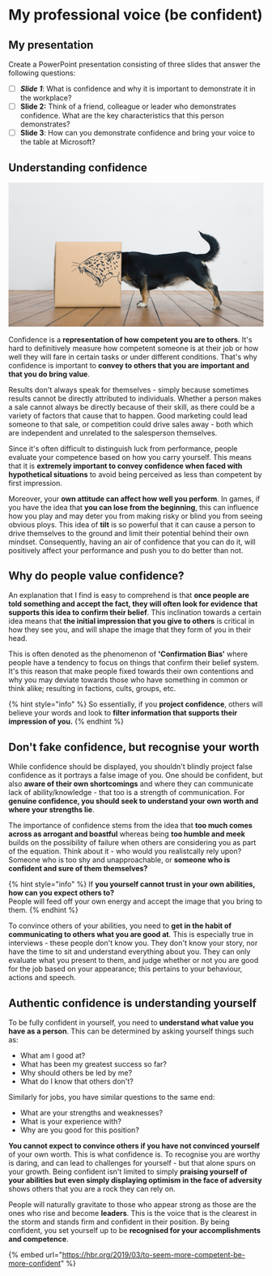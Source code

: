 # My professional voice \(be confident\)

## My presentation

Create a PowerPoint presentation consisting of three slides that answer the following questions:

* [ ] _**Slide 1**_: What is confidence and why it is important to demonstrate it in the workplace?
* [ ] **Slide 2:** Think of a friend, colleague or leader who demonstrates confidence. What are the key characteristics that this person demonstrates?
* [ ] **Slide 3**: How can you demonstrate confidence and bring your voice to the table at Microsoft?

## Understanding confidence

![Confidence is how you are perceived by others](../../../.gitbook/assets/image%20%28173%29.png)

Confidence is a **representation of how competent you are to others**. It's hard to definitively measure how competent someone is at their job or how well they will fare in certain tasks or under different conditions. That's why confidence is important to **convey to others that you are important and that you do bring value**.

Results don't always speak for themselves - simply because sometimes results cannot be directly attributed to individuals. Whether a person makes a sale cannot always be directly because of their skill, as there could be a variety of factors that cause that to happen. Good marketing could lead someone to that sale, or competition could drive sales away - both which are independent and unrelated to the salesperson themselves.

Since it's often difficult to distinguish luck from performance, people evaluate your competence based on how you carry yourself. This means that it is **extremely important to convey confidence when faced with hypothetical situations** to avoid being perceived as less than competent by first impression.

Moreover, your **own attitude can affect how well you perform**. In games, if you have the idea that **you can lose from the beginning**, this can influence how you play and may deter you from making risky or blind you from seeing obvious ploys. This idea of **tilt** is so powerful that it can cause a person to drive themselves to the ground and limit their potential behind their own mindset. Consequently, having an air of confidence that you can do it, will positively affect your performance and push you to do better than not.

## Why do people value confidence?

An explanation that I find is easy to comprehend is that **once people are told something and accept the fact, they will often look for evidence that supports this idea to confirm their belief**. This inclination towards a certain idea means that **the initial impression that you give to others** is critical in how they see you, and will shape the image that they form of you in their head.

This is often denoted as the phenomenon of **'Confirmation Bias'** where people have a tendency to focus on things that confirm their belief system. It's this reason that make people fixed towards their own contentions and why you may deviate towards those who have something in common or think alike; resulting in factions, cults, groups, etc.

{% hint style="info" %}
So essentially, if you **project confidence**, others will believe your words and look to **filter information that supports their impression of you.**
{% endhint %}

## Don't fake confidence, but recognise your worth

While confidence should be displayed, you shouldn't blindly project false confidence as it portrays a false image of you. One should be confident, but also **aware of their own shortcomings** and where they can communicate lack of ability/knowledge - that too is a strength of communication. For **genuine confidence, you should seek to understand your own worth and where your strengths lie**.

The importance of confidence stems from the idea that **too much comes across as arrogant and boastful** whereas being **too humble and meek** builds on the possibility of failure when others are considering you as part of the equation. Think about it - who would you realistcally rely upon? Someone who is too shy and unapproachable, or **someone who is confident and sure of them themselves?**

{% hint style="info" %}
If **you yourself cannot trust in your own abilities, how can you expect others to?**  
People will feed off your own energy and accept the image that you bring to them.
{% endhint %}

To convince others of your abilities, you need to **get in the habit of communicating to others what you are good at**. This is especially true in interviews - these people don't know you. They don't know your story, nor have the time to sit and understand everything about you. They can only evaluate what you present to them, and judge whether or not you are good for the job based on your appearance; this pertains to your behaviour, actions and speech.

## Authentic confidence is understanding yourself

To be fully confident in yourself, you need to **understand what value you have as a person**. This can be determined by asking yourself things such as:

* What am I good at?
* What has been my greatest success so far?
* Why should others be led by me?
* What do I know that others don't?

Similarly for jobs, you have similar questions to the same end:

* What are your strengths and weaknesses?
* What is your experience with?
* Why are you good for this position?

**You cannot expect to convince others if you have not convinced yourself** of your own worth. This is what confidence is. To recognise you are worthy is daring, and can lead to challenges for yourself - but that alone spurs on your growth. Being confident isn't limited to simply **praising yourself of your abilities but even simply displaying optimism in the face of adversity** shows others that you are a rock they can rely on.

People will naturally gravitate to those who appear strong as those are the ones who rise and become **leaders**. This is the voice that is the clearest in the storm and stands firm and confident in their position. By being confident, you set yourself up to be **recognised for your accomplishments and competence**.

{% embed url="https://hbr.org/2019/03/to-seem-more-competent-be-more-confident" %}

